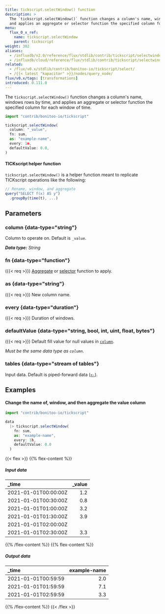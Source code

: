 ```yaml
---
title: tickscript.selectWindow() function
description: >
  The `tickscript.selectWindow()` function changes a column's name, windows rows by time,
  and applies an aggregate or selector function the specified column for each window of time.
menu:
  flux_0_x_ref:
    name: tickscript.selectWindow
    parent: tickscript
weight: 302
aliases:
  - /influxdb/v2.0/reference/flux/stdlib/contrib/tickscript/selectwindow/
  - /influxdb/cloud/reference/flux/stdlib/contrib/tickscript/selectwindow/
related:
  - /flux/v0.x/stdlib/contrib/bonitoo-io/tickscript/select/
  - /{{< latest "kapacitor" >}}/nodes/query_node/
flux/v0.x/tags: [transformations]
introduced: 0.111.0
---
```


The `tickscript.selectWindow()` function changes a column's name, windows rows by time,
and applies an aggregate or selector function the specified column for each window of time.

```js
import "contrib/bonitoo-io/tickscript"

tickscript.selectWindow(
  column: "_value",
  fn: sum,
  as: "example-name",
  every: 1m,
  defaultValue: 0.0,
)
```

#### TICKscript helper function
`tickscript.selectWindow()` is a helper function meant to replicate TICKscript operations
like the following:

```js
// Rename, window, and aggregate
query("SELECT f(x) AS y")
  .groupBy(time(t), ...)
```

## Parameters

### column {data-type="string"}
Column to operate on.
Default is `_value`.

_**Data type:** String_

### fn {data-type="function"}
({{< req >}})
[Aggregate](/flux/v0.x/function-types/#aggregates) or [selector](/flux/v0.x/function-types/#selectors)
function to apply.

### as {data-type="string"}
({{< req >}})
New column name.

### every {data-type="duration"}
({{< req >}})
Duration of windows.

### defaultValue {data-type="string, bool, int, uint, float, bytes"}
({{< req >}})
Default fill value for null values in [`column`](#column).

_Must be the same data type as `column`._

### tables {data-type="stream of tables"}
Input data.
Default is piped-forward data ([`<-`](/flux/v0.x/spec/expressions/#pipe-expressions)).

## Examples

#### Change the name of, window, and then aggregate the value column
```js
import "contrib/bonitoo-io/tickscript"

data
  |> tickscript.selectWindow(
    fn: sum,
    as: "example-name",
    every: 1h,
    defaultValue: 0.0
  )
```

{{< flex >}}
{{% flex-content %}}
##### Input data
| _time                | _value |
|:-----                | ------:|
| 2021-01-01T00:00:00Z | 1.2    |
| 2021-01-01T00:30:00Z | 0.8    |
| 2021-01-01T01:00:00Z | 3.2    |
| 2021-01-01T01:30:00Z | 3.9    |
| 2021-01-01T02:00:00Z |        |
| 2021-01-01T02:30:00Z | 3.3    |
{{% /flex-content %}}
{{% flex-content %}}
##### Output data
| _time               | example-name |
|:-----               | ------------:|
| 2021-01-01T00:59:59 | 2.0          |
| 2021-01-01T01:59:59 | 7.1          |
| 2021-01-01T02:59:59 | 3.3          |
{{% /flex-content %}}
{{< /flex >}}

